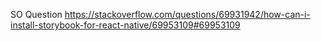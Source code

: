 SO Question
https://stackoverflow.com/questions/69931942/how-can-i-install-storybook-for-react-native/69953109#69953109
